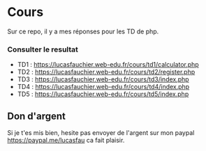 # Cours

Sur ce repo, il y a mes réponses pour les TD de php.

### Consulter le resultat
* TD1 : https://lucasfauchier.web-edu.fr/cours/td1/calculator.php
* TD2 : https://lucasfauchier.web-edu.fr/cours/td2/register.php
* TD3 : https://lucasfauchier.web-edu.fr/cours/td3/index.php
* TD4 : https://lucasfauchier.web-edu.fr/cours/td4/index.php
* TD5 : https://lucasfauchier.web-edu.fr/cours/td5/index.php


## Don d'argent
Si je t'es mis bien, hesite pas envoyer de l'argent sur mon paypal https://paypal.me/lucasfau ca fait plaisir.